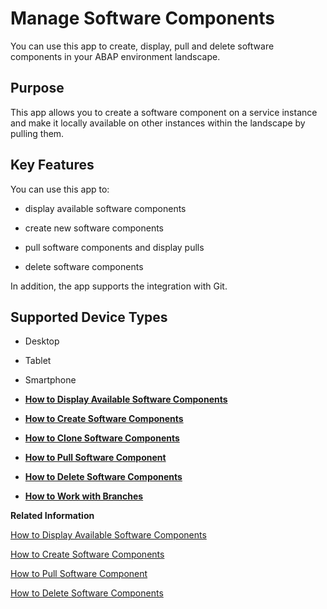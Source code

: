 <!-- loio3dcf76a072c9450eb46b99db947dab46 -->

# Manage Software Components

You can use this app to create, display, pull and delete software components in your ABAP environment landscape.



## Purpose

This app allows you to create a software component on a service instance and make it locally available on other instances within the landscape by pulling them.



<a name="loio3dcf76a072c9450eb46b99db947dab46__section_pfdb_egb_zzr_zz"/>

## Key Features

You can use this app to:

-   display available software components

-   create new software components

-   pull software components and display pulls

-   delete software components


In addition, the app supports the integration with Git.



<a name="loio3dcf76a072c9450eb46b99db947dab46__section_i4n_bgc_p2b"/>

## Supported Device Types

-   Desktop

-   Tablet

-   Smartphone


-   **[How to Display Available Software Components](How_to_Display_Available_Software_Components_8a501fa.md "")**  

-   **[How to Create Software Components](How_to_Create_Software_Components_67e2f2e.md "")**  

-   **[How to Clone Software Components](How_to_Clone_Software_Components_18564c5.md "")**  

-   **[How to Pull Software Component](How_to_Pull_Software_Component_90b9b9d.md "")**  

-   **[How to Delete Software Components](How_to_Delete_Software_Components_a982ba3.md "")**  

-   **[How to Work with Branches](How_to_Work_with_Branches_6b2f0bf.md "")**  


**Related Information**  


[How to Display Available Software Components](How_to_Display_Available_Software_Components_8a501fa.md "")

[How to Create Software Components](How_to_Create_Software_Components_67e2f2e.md "")

[How to Pull Software Component](How_to_Pull_Software_Component_90b9b9d.md "")

[How to Delete Software Components](How_to_Delete_Software_Components_a982ba3.md "")

